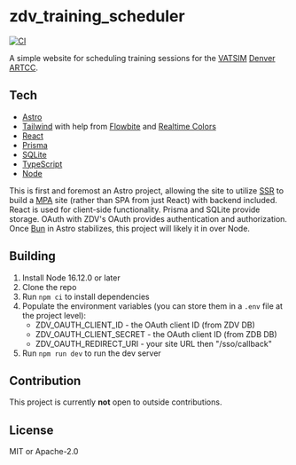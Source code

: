 # zdv_training_scheduler

[![CI](https://github.com/Celeo/zdv-training-scheduler/actions/workflows/ci.yml/badge.svg)](https://github.com/Celeo/zdv-training-scheduler/actions/workflows/ci.yml)

A simple website for scheduling training sessions for the [VATSIM](https://vatsim.net/) [Denver ARTCC](https://zdvartcc.org/).

## Tech

- [Astro](https://astro.build/)
- [Tailwind](https://tailwindcss.com/) with help from [Flowbite](https://flowbite.com/) and [Realtime Colors](https://realtimecolors.com/)
- [React](https://react.dev/)
- [Prisma](https://www.prisma.io/)
- [SQLite](https://www.sqlite.org/index.html)
- [TypeScript](https://www.typescriptlang.org/)
- [Node](https://nodejs.org/en)

This is first and foremost an Astro project, allowing the site to utilize [SSR](https://docs.astro.build/en/guides/server-side-rendering/) to build a [MPA](https://docs.astro.build/en/concepts/why-astro/#server-first) site (rather than SPA from just React) with backend included. React is used for client-side functionality. Prisma and SQLite provide storage. OAuth with ZDV's OAuth provides authentication and authorization. Once [Bun](https://bun.sh/) in Astro stabilizes, this project will likely it in over Node.

## Building

1. Install Node 16.12.0 or later
1. Clone the repo
1. Run `npm ci` to install dependencies
1. Populate the environment variables (you can store them in a `.env` file at the project level):
    - ZDV_OAUTH_CLIENT_ID - the OAuth client ID (from ZDV DB)
    - ZDV_OAUTH_CLIENT_SECRET - the OAuth client ID (from ZDB DB)
    - ZDV_OAUTH_REDIRECT_URI - your site URL then "/sso/callback"
1. Run `npm run dev` to run the dev server

## Contribution

This project is currently **not** open to outside contributions.

## License

MIT or Apache-2.0
